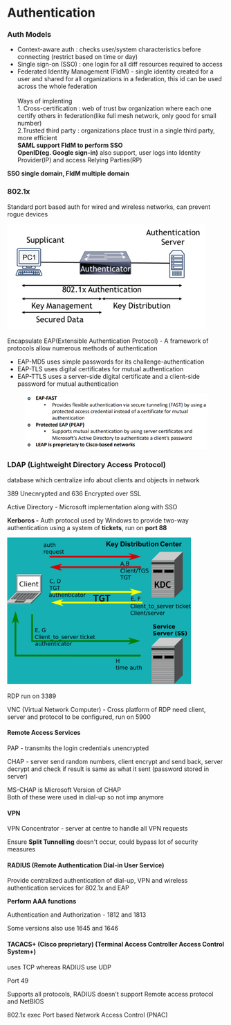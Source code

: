 # Authentication

### Auth Models

* Context-aware auth : checks user/system characteristics before connecting (restrict based on time or day)
* Single sign-on (SSO) : one login for all diff resources required to access
* Federated Identity Management (FIdM) - single identity created for a user and shared for all organizations in a federation, this id can be used across the whole federation\
  \
  Ways of implenting\
  1\. Cross-certification : web of trust bw organization where each one certify others in federation(like full mesh network, only good for small number)\
  2.Trusted third party : organizations place trust in a single third party, more efficient\
  **SAML support FIdM to perform SSO**\
  **OpenID(eg. Google sign-in)** also support, user logs into Identity Provider(IP) and access Relying Parties(RP)

**SSO single domain, FIdM multiple domain**

### 802.1x

Standard port based auth for wired and wireless networks, can prevent rogue devices

![](<../../.gitbook/assets/image (51).png>)

Encapsulate EAP(Extensible Authentication Protocol) - A framework of protocols allow numerous methods of authentication

* EAP-MD5 uses simple passwords for its challenge-authentication
* EAP-TLS uses digital certificates for mutual authentication
* EAP-TTLS uses a server-side digital certificate and a client-side password for mutual authentication

<div align="left">

<figure><img src="../../.gitbook/assets/image (52).png" alt=""><figcaption></figcaption></figure>

</div>

### LDAP (Lightweight Directory Access Protocol)&#x20;

database which centralize info about clients and objects in network

389 Unecnrypted and 636 Encrypted over SSL

Active Directory - Microsoft implementation along with SSO

**Kerboros -** Auth protocol used by Windows to provide two-way authentication using a system of **tickets**, run on **port 88**&#x20;

![](<../../.gitbook/assets/image (53).png>)

RDP run on 3389

VNC (Virtual Network Computer) - Cross platform of RDP need client, server and protocol to be configured, run on 5900

#### Remote Access Services

PAP - transmits the login credentials unencrypted

CHAP - server send random numbers, client encrypt and send back, server decrypt and check if result is same as what it sent (password stored in server)

MS-CHAP is Microsoft Version of CHAP\
Both of these were used in dial-up so not imp anymore

#### VPN

VPN Concentrator - server at centre to handle all VPN requests

Ensure **Split Tunnelling** doesn't occur, could bypass lot of security measures

#### RADIUS (Remote Authentication Dial-in User Service)&#x20;

Provide centralized authentication of dial-up, VPN and wireless authentication services for 802.1x and EAP

**Perform AAA functions**

Authentication and Authorization - 1812 and 1813

Some versions also use 1645 and 1646

#### TACACS+ (Cisco proprietary) (Terminal Access Controller Access Control System+)

uses TCP whereas RADIUS use UDP

Port 49

Supports all protocols, RADIUS doesn't support Remote access protocol and NetBIOS

802.1x exec Port based Network Access Control (PNAC)

